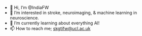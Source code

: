 - 👋 Hi, I’m @IndiaFW
- 👀 I’m interested in stroke, neuroimaging, & machine learning in neuroscience.
- 🌱 I’m currently learning about everything AI! 
- 📫 How to reach me; skgtifw@ucl.ac.uk

<!---
IndiaFW/IndiaFW is a ✨ special ✨ repository because its `README.md` (this file) appears on your GitHub profile.
You can click the Preview link to take a look at your changes.
--->
